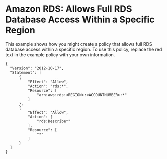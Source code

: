 # Amazon RDS: Allows Full RDS Database Access Within a Specific Region<a name="reference_policies_examples_rds_region"></a>

This example shows how you might create a policy that allows full RDS database access within a specific region\. To use this policy, replace the red text in the example policy with your own information\.

```
{
  "Version": "2012-10-17",
  "Statement": [
      {
          "Effect": "Allow",
          "Action": "rds:*",
          "Resource": [
              "arn:aws:rds:<REGION>:<ACCOUNTNUMBER>:*"
          ]
      },
      {
          "Effect": "Allow",
          "Action": [
              "rds:Describe*"
          ],
          "Resource": [
              "*"
          ]
      }
  ]
}
```